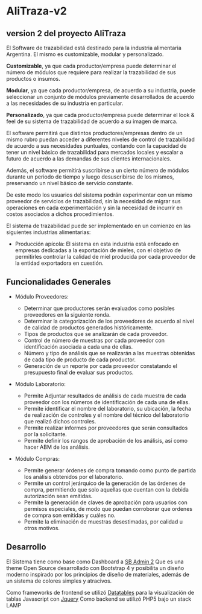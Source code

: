 # AliTraza-v2
## version 2 del proyecto AliTraza

El Software de trazabilidad está destinado para la industria alimentaria Argentina. 
El mismo es customizable, modular y personalizado.

**Customizable**, ya que cada productor/empresa puede determinar el número de módulos que requiere para realizar la trazabilidad de sus productos o insumos.

**Modular**, ya que cada productor/empresa, de acuerdo a su industria, puede seleccionar un conjunto de módulos previamente desarrollados de acuerdo a las necesidades de su industria en particular.

**Personalizado**, ya que cada productor/empresa puede determinar el look & feel de su sistema de trazabilidad de acuerdo a su imagen de marca.

El software permitirá que distintos productores/empresas dentro de un mismo rubro puedan acceder a diferentes niveles de control de trazabilidad de acuerdo a sus necesidades puntuales, contando con la capacidad de tener un nivel básico de trazabilidad para mercados locales y escalar a futuro de acuerdo a las demandas de sus clientes internacionales.

Además, el software permitirá suscribirse a un cierto número de módulos durante un periodo de tiempo y luego desuscribirse de los mismos, preservando un nivel básico de servicio constante. 

De este modo los usuarios del sistema podrán experimentar con un mismo proveedor de servicios de trazabilidad, sin la necesidad de migrar sus operaciones en cada experimentación y sin la necesidad de incurrir en costos asociados a dichos procedimientos. 

El sistema de trazabilidad puede ser implementado en un comienzo en las siguientes industrias alimentarias:

- Producción apícola:
El sistema en esta industria está enfocado en empresas dedicadas a la exportación de mieles, con el objetivo de permitirles controlar la calidad de miel producida por cada proveedor de la entidad exportadora en cuestión.


## Funcionalidades Generales
   - Módulo Proveedores:
     - Determinar que productores serán evaluados como posibles proveedores en la siguiente ronda.
     - Determinar la categorización de los proveedores de acuerdo al nivel de calidad de productos generados históricamente.
     - Tipos de productos que se analizarán de cada proveedor.
     - Control de número de muestras por cada proveedor con identificación asociada a cada una de ellas.
     - Número y tipo de análisis que se realizarán a las muestras obtenidas de cada tipo de producto de cada productor.
     - Generación de un reporte por cada proveedor constatando el presupuesto final de evaluar sus productos.
     
   - Módulo Laboratorio:
      - Permite Adjuntar resultados de análisis de cada muestra de cada proveedor con los números de identificación de cada una de ellas.
      - Permite identificar el nombre del laboratorio, su ubicación, la fecha de realización de controles y el nombre del técnico del laboratorio que realizó dichos controles.
      - Permite realizar informes por proveedores que serán consultados por la solicitante.
      - Permite definir los rangos de aprobación de los análisis, así como hacer ABM de los análisis.
      
   - Módulo Compras:
     - Permite generar órdenes de compra tomando como punto de partida los análisis obtenidos por el laboratorio.
     - Permite un control jerárquico de la generación de las órdenes de compra, permitiendo que solo aquellas que cuentan con la debida autorización sean emitidas.
     - Permite la generación de claves de aprobación para usuarios con permisos especiales, de modo que puedan corroborar que ordenes de compra son emitidas y cuáles no.
     - Permite la eliminación de muestras desestimadas, por calidad u otros motivos.


## Desarrollo
El Sistema tiene como base como Dashboard a [SB Admin 2](https://startbootstrap.com/theme/sb-admin-2)
Que es una theme Open Source desarrollado con Bootstrap 4 y posibilita un diseño moderno inspirado por los principios de diseño de materiales, además de un sistema de colores simples y atracivos.

Como frameworks de frontend se utilizó [Datatables](https://datatables.net/) para la visualización de tablas
Javascript con [Jquery](https://jquery.com/)
Como backend se utilizó PHP5 bajo un stack LAMP
